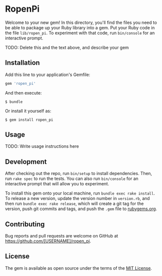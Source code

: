 # RopenPi

Welcome to your new gem! In this directory, you'll find the files you need to be able to package up your Ruby library into a gem. Put your Ruby code in the file `lib/ropen_pi`. To experiment with that code, run `bin/console` for an interactive prompt.

TODO: Delete this and the text above, and describe your gem

## Installation

Add this line to your application's Gemfile:

```ruby
gem 'ropen_pi'
```

And then execute:

    $ bundle

Or install it yourself as:

    $ gem install ropen_pi

## Usage

TODO: Write usage instructions here

## Development

After checking out the repo, run `bin/setup` to install dependencies. Then, run `rake spec` to run the tests. You can also run `bin/console` for an interactive prompt that will allow you to experiment.

To install this gem onto your local machine, run `bundle exec rake install`. To release a new version, update the version number in `version.rb`, and then run `bundle exec rake release`, which will create a git tag for the version, push git commits and tags, and push the `.gem` file to [rubygems.org](https://rubygems.org).

## Contributing

Bug reports and pull requests are welcome on GitHub at https://github.com/[USERNAME]/ropen_pi.

## License

The gem is available as open source under the terms of the [MIT License](https://opensource.org/licenses/MIT).
